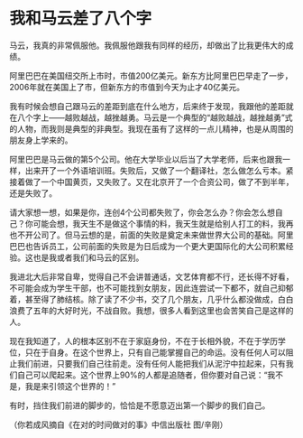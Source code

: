 # 我和马云差了八个字

马云，我真的非常佩服他。我佩服他跟我有同样的经历，却做出了比我更伟大的成绩。 

阿里巴巴在美国纽交所上市时，市值200亿美元。新东方比阿里巴巴早走了一步，2006年就在美国上了市，但新东方的市值到今天为止才40亿美元。 

我有时候会想自己跟马云的差距到底在什么地方，后来终于发现，我跟他的差距就在八个字上——越败越战，越挫越勇。马云是一个典型的“越败越战，越挫越勇”式的人物，而我则是典型的非典型。我现在虽有了这样的一点儿精神，也是从周围的朋友身上学来的。 

阿里巴巴是马云做的第5个公司。他在大学毕业以后当了大学老师，后来也跟我一样，出来开了一个外语培训班。失败后，又做了一个翻译社，怎么做怎么亏本。紧接着做了一个中国黄页，又失败了。又在北京开了一个合资公司，做了不到半年，还是失败了。 

请大家想一想，如果是你，连创4个公司都失败了，你会怎么办？你会怎么想自己？你可能会想，我天生不是做这个事情的料，我天生就是给别人打工的料，我再也不开公司了。但马云想的是，前面的失败是奠定未来做世界大公司的基础。阿里巴巴也告诉员工，公司前面的失败是为日后成为一个更大更国际化的大公司积累经验。这也是我或者我们和马云的区别。 

我进北大后非常自卑，觉得自己不会讲普通话，文艺体育都不行，还长得不好看，不可能会成为学生干部，也不可能找到女朋友，因此连尝试一下都不，就自己抑郁着，甚至得了肺结核。除了读了不少书，交了几个朋友，几乎什么都没做成，白白浪费了五年的大好时光，不战自败。我想，很多人看到这里也会苦笑自己是这样的人。 

现在我知道了，人的根本区别不在于家庭身份，不在于长相外貌，不在于学历学位，只在于自身。在这个世界上，只有自己能掌握自己的命运。没有任何人可以阻止我们前进，只要我们自己往前走。没有任何人能把我们从泥泞中拉起来，只有我们自己可以爬起来。这个世界上90%的人都是追随者，但你要对自己说：“我不是，我是来引领这个世界的！” 

有时，挡住我们前进的脚步的，恰恰是不愿意迈出第一个脚步的我们自己。 

（你若成风摘自《在对的时间做对的事》中信出版社 图/辛刚）
